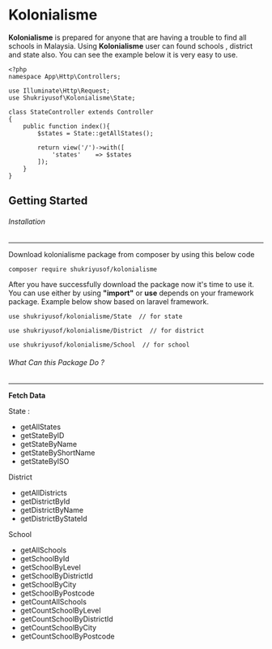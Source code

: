 # **Kolonialisme**

**Kolonialisme** is prepared for anyone that are having a trouble to find all schools in Malaysia. Using **Kolonialisme** user can found schools , district and state also. You can see the example below it is very easy to use.

    <?php
    namespace App\Http\Controllers;
    
    use Illuminate\Http\Request;
    use Shukriyusof\Kolonialisme\State;
    
    class StateController extends Controller
    {
        public function index(){
            $states = State::getAllStates();
    
            return view('/')->with([
                'states'    => $states
            ]);
        }
    }
    


## Getting Started

###### Installation

------------

Download kolonialisme package from composer by using this below code

`composer require shukriyusof/kolonialisme`

 After you have successfully download the package now it's time to use it. You can use either by using **"import"** or **use**  depends on your framework package. Example below show based on laravel framework.

    use shukriyusof/kolonialisme/State  // for state
    
    use shukriyusof/kolonialisme/District  // for district
    
    use shukriyusof/kolonialisme/School  // for school

###### What Can this Package Do ?

------------
**Fetch Data**

State : 
- getAllStates
- getStateByID
- getStateByName
- getStateByShortName
- getStateByISO


District
- getAllDistricts
- getDistrictById
- getDistrictByName
- getDistrictByStateId

School
- getAllSchools
- getSchoolById
- getSchoolByLevel
- getSchoolByDistrictId
- getSchoolByCity
- getSchoolByPostcode
- getCountAllSchools
- getCountSchoolByLevel
- getCountSchoolByDistrictId
- getCountSchoolByCity
- getCountSchoolByPostcode
